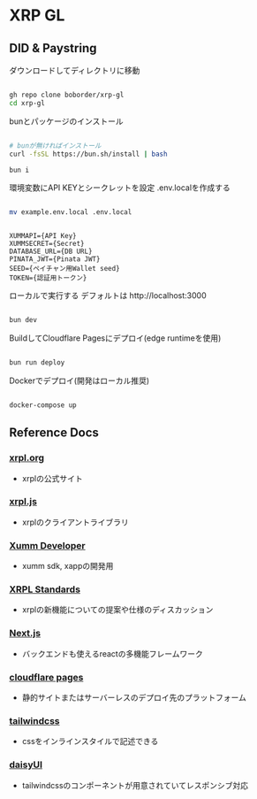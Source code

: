 # XRP GL

## DID & Paystring

ダウンロードしてディレクトリに移動

```bash

gh repo clone boborder/xrp-gl
cd xrp-gl

```

bunとパッケージのインストール

```bash

# bunが無ければインストール
curl -fsSL https://bun.sh/install | bash

bun i

```

環境変数にAPI KEYとシークレットを設定
.env.localを作成する

```bash

mv example.env.local .env.local

```

```.env.local

XUMMAPI={API Key}
XUMMSECRET={Secret}
DATABASE_URL={DB URL}
PINATA_JWT={Pinata JWT}
SEED={ペイチャン用Wallet seed}
TOKEN={認証用トークン}

```

ローカルで実行する
デフォルトは http://localhost:3000

```bash

bun dev

```

BuildしてCloudflare Pagesにデプロイ(edge runtimeを使用)

```bash

bun run deploy

```

Dockerでデプロイ(開発はローカル推奨)

```bash

docker-compose up

```

## Reference Docs
### [xrpl.org](https://xrpl.org/protocol-reference.html)
- xrplの公式サイト
### [xrpl.js](https://js.xrpl.org)
- xrplのクライアントライブラリ
### [Xumm Developer](https://docs.xumm.dev/)
- xumm sdk, xappの開発用
### [XRPL Standards](https://github.com/XRPLF/XRPL-Standards/discussions)
- xrplの新機能についての提案や仕様のディスカッション

### [Next.js](https://nextjs.org/docs)
- バックエンドも使えるreactの多機能フレームワーク
### [cloudflare pages](https://developers.cloudflare.com/pages/)
- 静的サイトまたはサーバーレスのデプロイ先のプラットフォーム
### [tailwindcss](https://tailwindcss.com/docs/installation)
- cssをインラインスタイルで記述できる
### [daisyUI](https://daisyui.com/components/)
- tailwindcssのコンポーネントが用意されていてレスポンシブ対応
